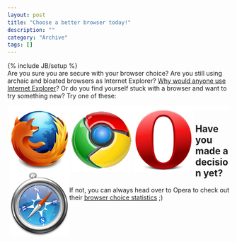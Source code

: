 ```yaml
--- 
layout: post 
title: "Choose a better browser today!"
description: ""
category: "Archive"
tags: []
---
```

{% include JB/setup %}  
Are you sure you are secure with your browser choice? Are you still using archaic and bloated browsers as Internet Explorer? <a href="http://robertnyman.com/2007/03/23/why-would-anyone-use-internet-explorer/">Why would anyone use Internet Explorer</a>? Or do you find yourself stuck with a browser and want to try something new? Try one of these: 
 


<div style="background:white;padding:5px;text-align:left;" class="curved-5"><a style="padding:0px; background:none;" href="http://mozilla.com">
<img class="reflect rheight15" src="/assets/img/blog/imgedf466ee1daa542507c4c1891460caff.jpg" alt="imgedf466ee1daa542507c4c1891460caff.jpg" title="" style="float:left;margin-right:5px;" /></a>
<a style="padding:0px; background:none;" href="http://google.com/chrome">
<img class="reflect rheight15" src="/assets/img/blog/imgb0809b7dce289abb7104543ffde1cfee.jpg" alt="imgb0809b7dce289abb7104543ffde1cfee.jpg" title="" style="float:left;margin-right:5px;" /></a>
<a style="padding:0px; background:none;" href="http://opera.com">
<img class="reflect rheight15" src="/assets/img/blog/img7f4f63b2328f3c0ee8fee2e03fbaad66.jpg" alt="img7f4f63b2328f3c0ee8fee2e03fbaad66.jpg" title="" style="float:left;margin-right:5px;" /></a>
<a style="padding:0px; background:none;" href="http://www.apple.com/safari/"><img class="reflect rheight15" src="/assets/img/blog/img42a5796b65095c09a6816d73f03b0160.jpg" alt="img42a5796b65095c09a6816d73f03b0160.jpg" title="" style="float:left;" /></a>
</div>

## Have you made a decision yet?


If not, you can always head over to Opera to check out their <a href="http://my.opera.com/community/choice/stats/">browser choice statistics</a> ;)